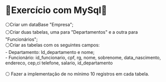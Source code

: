 <h1> 💠Exercício com MySql💠</h1>

<div>
⚪Criar um dataBase "Empresa";
  <br>
⚪Criar duas tabelas, uma para "Departamentos" e a outra para "Funcionários";
  <br>
⚪Criar as tabelas com os seguintes campos:
  <br>
  - Departamento: Id_departamento e nome;
  <br>
  - Funcionário: id_funcionario, cpf, rg, nome, sobrenome, data_nascimento, endereco, cep,ci telefone, salario, id_departamento
  <br>
  <br>
⚪ Fazer a implementação de no mínimo 10 registros em cada tabela.
  
</div>
